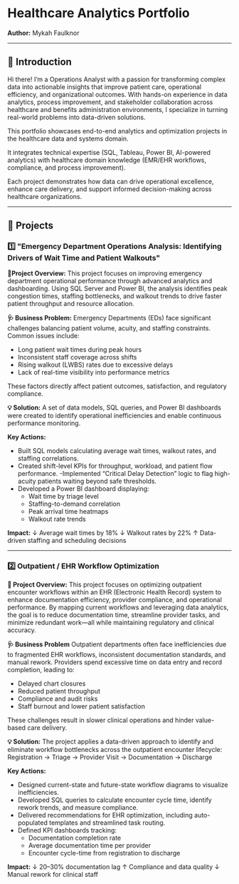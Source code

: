 # Healthcare Analytics Portfolio

**Author:** Mykah Faulknor

---

## 📌 Introduction 
Hi there! I’m a Operations Analyst with a passion for transforming complex data into actionable insights that improve patient care, operational efficiency, and organizational outcomes. With hands-on experience in data analytics, process improvement, and stakeholder collaboration across healthcare and benefits administration environments, I specialize in turning real-world problems into data-driven solutions.

This portfolio showcases end-to-end analytics and optimization projects in the healthcare data and systems domain.

It integrates technical expertise (SQL, Tableau, Power BI, AI-powered analytics) with healthcare domain knowledge (EMR/EHR workflows, compliance, and process improvement).

Each project demonstrates how data can drive operational excellence, enhance care delivery, and support informed decision-making across healthcare organizations.


---
## 📂 Projects

### 1️⃣ "Emergency Department Operations Analysis: Identifying Drivers of Wait Time and Patient Walkouts"

**📘Project Overview:** This project focuses on improving emergency department operational performance through advanced analytics and dashboarding.
Using SQL Server and Power BI, the analysis identifies peak congestion times, staffing bottlenecks, and walkout trends to drive faster patient throughput and resource allocation.

**🩺 Business Problem:** Emergency Departments (EDs) face significant challenges balancing patient volume, acuity, and staffing constraints.
Common issues include:
- Long patient wait times during peak hours
- Inconsistent staff coverage across shifts
- Rising walkout (LWBS) rates due to excessive delays
- Lack of real-time visibility into performance metrics
  
These factors directly affect patient outcomes, satisfaction, and regulatory compliance.

**💡 Solution:**
A set of data models, SQL queries, and Power BI dashboards were created to identify operational inefficiencies and enable continuous performance monitoring.

**Key Actions:**
- Built SQL models calculating average wait times, walkout rates, and staffing correlations.
- Created shift-level KPIs for throughput, workload, and patient flow performance.
-Implemented “Critical Delay Detection” logic to flag high-acuity patients waiting beyond safe thresholds.
- Developed a Power BI dashboard displaying:
  - Wait time by triage level
  - Staffing-to-demand correlation
  - Peak arrival time heatmaps
  - Walkout rate trends

**Impact:**
↓ Average wait times by 18%
↓ Walkout rates by 22%
↑ Data-driven staffing and scheduling decisions

---

### 2️⃣ Outpatient / EHR Workflow Optimization

**📘 Project Overview:**
This project focuses on optimizing outpatient encounter workflows within an EHR (Electronic Health Record) system to enhance documentation efficiency, provider compliance, and operational performance.
By mapping current workflows and leveraging data analytics, the goal is to reduce documentation time, streamline provider tasks, and minimize redundant work—all while maintaining regulatory and clinical accuracy.

**🩺 Business Problem**
Outpatient departments often face inefficiencies due to fragmented EHR workflows, inconsistent documentation standards, and manual rework.
Providers spend excessive time on data entry and record completion, leading to:
- Delayed chart closures
- Reduced patient throughput
- Compliance and audit risks
- Staff burnout and lower patient satisfaction
  
These challenges result in slower clinical operations and hinder value-based care delivery.

**💡 Solution:**
The project applies a data-driven approach to identify and eliminate workflow bottlenecks across the outpatient encounter lifecycle:
Registration → Triage → Provider Visit → Documentation → Discharge 

**Key Actions:**
- Designed current-state and future-state workflow diagrams to visualize inefficiencies.
- Developed SQL queries to calculate encounter cycle time, identify rework trends, and measure compliance.
- Delivered recommendations for EHR optimization, including auto-populated templates and streamlined task routing.
- Defined KPI dashboards tracking:
    - Documentation completion rate
    - Average documentation time per provider
    - Encounter cycle-time from registration to discharge
  
**Impact:**
↓ 20–30% documentation lag
↑ Compliance and data quality
↓ Manual rework for clinical staff
  
